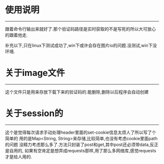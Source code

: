 # 使用说明
----------------------
跟着命令行输出来就好了.那个验证码路径是实时获取的不是写死的所以大可放心的跟着他走.

补充以下,只在linux下测试成功了,win下或许会存在图片io的问题.没测试,win下没环境.

# 关于image文件
----------------------
这个文件只是用来存放下载下来的验证码的.能删除,删除以后程序会自动创建

# 关于session的
----------------------
这个是觉得每次请求手动处理header里面的set-cookie信息太烦人了所以写了个简单的
用的是Map<String, String>来存储,比较简单,也没有考虑cookie里面path的问题
没精力考虑那么多了.方法只封装了post和get,其中post还必须带data,反正是自用的,
如果有空肯定是想弄成requests那样,用了那么多网络库,感觉requests才是给人用的.
